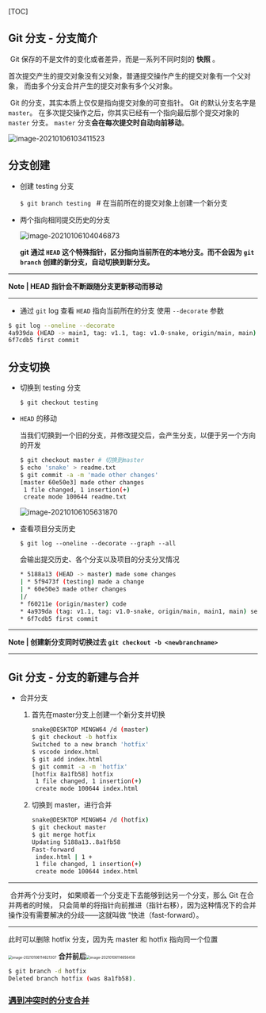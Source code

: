 [TOC]



## Git 分支 - 分支简介

​	Git 保存的不是文件的变化或者差异，而是一系列不同时刻的 **快照** 。

​	首次提交产生的提交对象没有父对象，普通提交操作产生的提交对象有一个父对象， 而由多个分支合并产生的提交对象有多个父对象。

​	Git 的分支，其实本质上仅仅是指向提交对象的可变指针。 Git 的默认分支名字是 `master`。 在多次提交操作之后，你其实已经有一个指向最后那个提交对象的 `master` 分支。 `master` 分支**会在每次提交时自动向前移动**。

![image-20210106103411523](C:\Users\91372\AppData\Roaming\Typora\typora-user-images\image-20210106103411523.png)

## 分支创建

* 创建 testing 分支

  `$ git branch testing `	# 在当前所在的提交对象上创建一个新分支

* 两个指向相同提交历史的分支

  ![image-20210106104046873](C:\Users\91372\AppData\Roaming\Typora\typora-user-images\image-20210106104046873.png)

  **git 通过 `HEAD` 这个特殊指针，区分指向当前所在的本地分支。而不会因为 `git branch` 创建的新分支，自动切换到新分支。**

------

**Note | HEAD 指针会不断跟随分支更新移动而移动**

------

* 通过 `git` log 查看 `HEAD` 指向当前所在的分支 使用 `--decorate` 参数

```bash
$ git log --oneline --decorate
4a939da (HEAD -> main1, tag: v1.1, tag: v1.0-snake, origin/main, main) second
6f7cdb5 first commit
```

## 分支切换

* 切换到 testing 分支

  `$ git checkout testing`

* `HEAD` 的移动

  当我们切换到一个旧的分支，并修改提交后，会产生分支，以便于另一个方向的开发

  ```bash
  $ git checkout master	# 切换到master
  $ echo 'snake' > readme.txt
  $ git commit -a -m 'made other changes'
  [master 60e50e3] made other changes
   1 file changed, 1 insertion(+)
   create mode 100644 readme.txt
  ```

  ![image-20210106105631870](C:\Users\91372\AppData\Roaming\Typora\typora-user-images\image-20210106105631870.png)

* 查看项目分支历史

  `$ git log --oneline --decorate --graph --all`

  会输出提交历史、各个分支以及项目的分支分叉情况

  ```bash
  * 5188a13 (HEAD -> master) made some changes
  | * 5f9473f (testing) made a change
  | * 60e50e3 made other changes
  |/
  * f60211e (origin/master) code
  * 4a939da (tag: v1.1, tag: v1.0-snake, origin/main, main1, main) second
  * 6f7cdb5 first commit
  ```

------

**Note |  创建新分支同时切换过去 `git checkout -b <newbranchname>`** 

------

## Git 分支 - 分支的新建与合并

* 合并分支

  1. 首先在master分支上创建一个新分支并切换

     ```bash
     snake@DESKTOP MINGW64 /d (master)
     $ git checkout -b hotfix
     Switched to a new branch 'hotfix'
     $ vscode index.html
     $ git add index.html
     $ git commit -a -m 'hotfix'
     [hotfix 8a1fb58] hotfix
      1 file changed, 1 insertion(+)
      create mode 100644 index.html
     ```

  2. 切换到 master，进行合并

     ```bash
     snake@DESKTOP MINGW64 /d (hotfix)
     $ git checkout master
     $ git merge hotfix
     Updating 5188a13..8a1fb58
     Fast-forward
      index.html | 1 +
      1 file changed, 1 insertion(+)
      create mode 100644 index.html
     ```

------

​	合并两个分支时， 如果顺着一个分支走下去能够到达另一个分支，那么 Git 在合并两者的时候， 只会简单的将指针向前推进（指针右移），因为这种情况下的合并操作没有需要解决的分歧——这就叫做 “快进（fast-forward）。

------

此时可以删除 hotfix 分支，因为先 master 和 hotfix 指向同一个位置

<img src="C:\Users\91372\AppData\Roaming\Typora\typora-user-images\image-20210106114621307.png" alt="image-20210106114621307" style="zoom: 50%;" /> **合并前后**<img src="C:\Users\91372\AppData\Roaming\Typora\typora-user-images\image-20210106114656458.png" alt="image-20210106114656458" style="zoom:50%;" />

```bash
$ git branch -d hotfix
Deleted branch hotfix (was 8a1fb58).
```

### [遇到冲突时的分支合并](https://git-scm.com/book/zh/v2/Git-%E5%88%86%E6%94%AF-%E5%88%86%E6%94%AF%E7%9A%84%E6%96%B0%E5%BB%BA%E4%B8%8E%E5%90%88%E5%B9%B6)